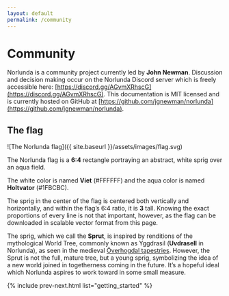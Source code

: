 ```yaml
---
layout: default
permalink: /community
---
```


# Community

Norlunda is a community project currently led by **John Newman**. Discussion and decision making occur on the Norlunda Discord server which is freely accessible here: [https://discord.gg/AGvmXRhscG](https://discord.gg/AGvmXRhscG). This documentation is MIT licensed and is currently hosted on GitHub at [https://github.com/jgnewman/norlunda](https://github.com/jgnewman/norlunda).

## The flag

![The Norlunda flag]({{ site.baseurl }}/assets/images/flag.svg)

The Norlunda flag is a **6:4** rectangle portraying an abstract, white sprig over an aqua field.

The white color is named **Viet** (#FFFFFF) and the aqua color is named **Holtvator** (#1FBCBC).

The sprig in the center of the flag is centered both vertically and horizontally, and within the flag’s 6:4 ratio, it is **3** tall. Knowing the exact proportions of every line is not that important, however, as the flag can be downloaded in scalable vector format from this page.

The sprig, which we call the **Sprut**, is inspired by renditions of the mythological World Tree, commonly known as Yggdrasil (**Uvdrasell** in Norlunda), as seen in the medieval [Överhogdal tapestries](https://en.wikipedia.org/wiki/%C3%96verhogdal_tapestries). However, the Sprut is not the full, mature tree, but a young sprig, symbolizing the idea of a new world joined in togetherness coming in the future. It’s a hopeful ideal which Norlunda aspires to work toward in some small measure.

{% include prev-next.html list="getting_started" %}